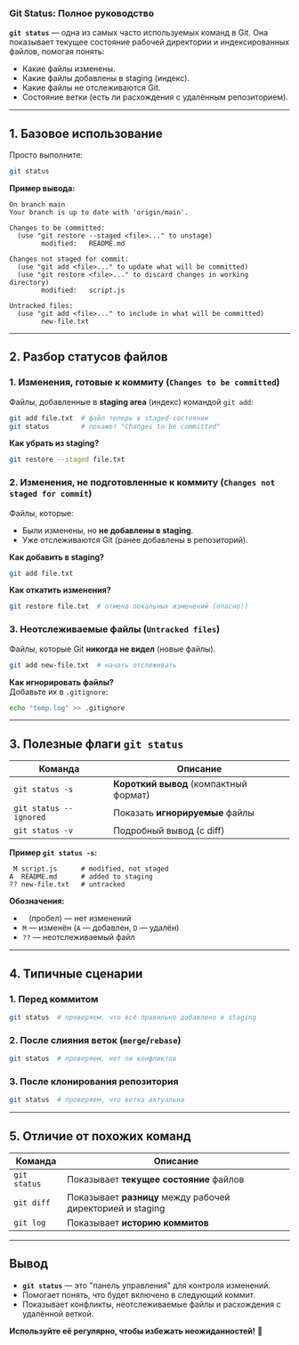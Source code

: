 ### **Git Status: Полное руководство**  

**`git status`** — одна из самых часто используемых команд в Git. Она показывает текущее состояние рабочей директории и индексированных файлов, помогая понять:  
- Какие файлы изменены.  
- Какие файлы добавлены в staging (индекс).  
- Какие файлы не отслеживаются Git.  
- Состояние ветки (есть ли расхождения с удалённым репозиторием).  

---

## **1. Базовое использование**  
Просто выполните:  
```bash
git status
```
**Пример вывода:**  
```
On branch main  
Your branch is up to date with 'origin/main'.  

Changes to be committed:  
  (use "git restore --staged <file>..." to unstage)  
        modified:   README.md  

Changes not staged for commit:  
  (use "git add <file>..." to update what will be committed)  
  (use "git restore <file>..." to discard changes in working directory)  
        modified:   script.js  

Untracked files:  
  (use "git add <file>..." to include in what will be committed)  
        new-file.txt  
```

---

## **2. Разбор статусов файлов**  
### **1. Изменения, готовые к коммиту (`Changes to be committed`)**  
Файлы, добавленные в **staging area** (индекс) командой `git add`:  
```bash
git add file.txt  # файл теперь в staged-состоянии
git status        # покажет "Changes to be committed"
```
**Как убрать из staging?**  
```bash
git restore --staged file.txt
```

### **2. Изменения, не подготовленные к коммиту (`Changes not staged for commit`)**  
Файлы, которые:  
- Были изменены, но **не добавлены в staging**.  
- Уже отслеживаются Git (ранее добавлены в репозиторий).  

**Как добавить в staging?**  
```bash
git add file.txt
```

**Как откатить изменения?**  
```bash
git restore file.txt  # отмена локальных изменений (опасно!)
```

### **3. Неотслеживаемые файлы (`Untracked files`)**  
Файлы, которые Git **никогда не видел** (новые файлы).  
```bash
git add new-file.txt  # начать отслеживать
```

**Как игнорировать файлы?**  
Добавьте их в `.gitignore`:  
```bash
echo "temp.log" >> .gitignore
```

---

## **3. Полезные флаги `git status`**  
| Команда | Описание |
|---------|----------|
| `git status -s` | **Короткий вывод** (компактный формат) |
| `git status --ignored` | Показать **игнорируемые** файлы |
| `git status -v` | Подробный вывод (с diff) |

**Пример `git status -s`:**  
```
 M script.js      # modified, not staged
A  README.md      # added to staging
?? new-file.txt   # untracked
```

**Обозначения:**  
- ` ` (пробел) — нет изменений  
- `M` — изменён (`A` — добавлен, `D` — удалён)  
- `??` — неотслеживаемый файл  

---

## **4. Типичные сценарии**  
### **1. Перед коммитом**  
```bash
git status  # проверяем, что всё правильно добавлено в staging
```

### **2. После слияния веток (`merge`/`rebase`)**  
```bash
git status  # проверяем, нет ли конфликтов
```

### **3. После клонирования репозитория**  
```bash
git status  # проверяем, что ветка актуальна
```

---

## **5. Отличие от похожих команд**  
| Команда | Описание |
|---------|----------|
| `git status` | Показывает **текущее состояние** файлов |
| `git diff` | Показывает **разницу** между рабочей директорией и staging |
| `git log` | Показывает **историю коммитов** |

---

## **Вывод**  
- **`git status`** — это "панель управления" для контроля изменений.  
- Помогает понять, что будет включено в следующий коммит.  
- Показывает конфликты, неотслеживаемые файлы и расхождения с удалённой веткой.  

**Используйте её регулярно, чтобы избежать неожиданностей!** 🚀
